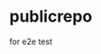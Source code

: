 # publicrepo
for e2e test






































































































































































































































































































































































































































































































































































































































































































































































































































































































































































































































































































































































































































































































































































































































































































































































































































































































































































































































































































































































































































































































































































































































































































































































































































































































































































































































































































































































































































































































































































































































































































































































































































































































































































































































































































































































































































































































































































































































































































































































































































































































































































































































































































































































































































































































































































































































































































































































































































































































































































































































































